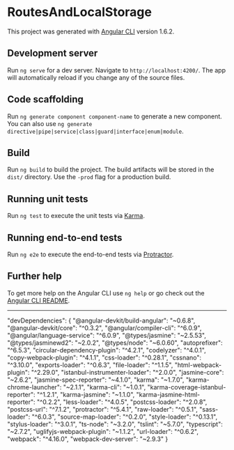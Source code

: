 # RoutesAndLocalStorage

This project was generated with [Angular CLI](https://github.com/angular/angular-cli) version 1.6.2.

## Development server

Run `ng serve` for a dev server. Navigate to `http://localhost:4200/`. The app will automatically reload if you change any of the source files.

## Code scaffolding

Run `ng generate component component-name` to generate a new component. You can also use `ng generate directive|pipe|service|class|guard|interface|enum|module`.

## Build

Run `ng build` to build the project. The build artifacts will be stored in the `dist/` directory. Use the `-prod` flag for a production build.

## Running unit tests

Run `ng test` to execute the unit tests via [Karma](https://karma-runner.github.io).

## Running end-to-end tests

Run `ng e2e` to execute the end-to-end tests via [Protractor](http://www.protractortest.org/).

## Further help

To get more help on the Angular CLI use `ng help` or go check out the [Angular CLI README](https://github.com/angular/angular-cli/blob/master/README.md).



--------------------------------------------------

"devDependencies": {
    "@angular-devkit/build-angular": "~0.6.8",
    "@angular-devkit/core": "^0.3.2",
    "@angular/compiler-cli": "^6.0.9",
    "@angular/language-service": "^6.0.9",
    "@types/jasmine": "~2.5.53",
    "@types/jasminewd2": "~2.0.2",
    "@types/node": "~6.0.60",
    "autoprefixer": "^6.5.3",
    "circular-dependency-plugin": "^4.2.1",
    "codelyzer": "^4.0.1",
    "copy-webpack-plugin": "^4.1.1",
    "css-loader": "^0.28.1",
    "cssnano": "^3.10.0",
    "exports-loader": "^0.6.3",
    "file-loader": "^1.1.5",
    "html-webpack-plugin": "^2.29.0",
    "istanbul-instrumenter-loader": "^2.0.0",
    "jasmine-core": "~2.6.2",
    "jasmine-spec-reporter": "~4.1.0",
    "karma": "~1.7.0",
    "karma-chrome-launcher": "~2.1.1",
    "karma-cli": "~1.0.1",
    "karma-coverage-istanbul-reporter": "^1.2.1",
    "karma-jasmine": "~1.1.0",
    "karma-jasmine-html-reporter": "^0.2.2",
    "less-loader": "^4.0.5",
    "postcss-loader": "^2.0.8",
    "postcss-url": "^7.1.2",
    "protractor": "^5.4.1",
    "raw-loader": "^0.5.1",
    "sass-loader": "^6.0.3",
    "source-map-loader": "^0.2.0",
    "style-loader": "^0.13.1",
    "stylus-loader": "^3.0.1",
    "ts-node": "~3.2.0",
    "tslint": "~5.7.0",
    "typescript": "~2.7.2",
    "uglifyjs-webpack-plugin": "~1.1.2",
    "url-loader": "^0.6.2",
    "webpack": "^4.16.0",
    "webpack-dev-server": "~2.9.3"
  }


